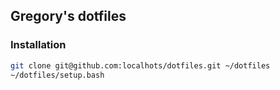 ## Gregory's dotfiles

### Installation

```bash
git clone git@github.com:localhots/dotfiles.git ~/dotfiles
~/dotfiles/setup.bash
```
